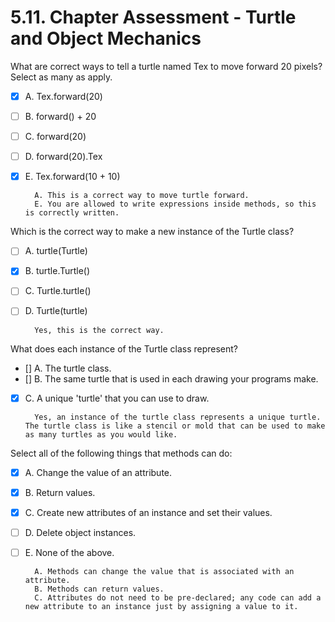 # 5.11. Chapter Assessment - Turtle and Object Mechanics

What are correct ways to tell a turtle named Tex to move forward 20 pixels?
Select as many as apply.

- [X] A. Tex.forward(20)
- [ ] B. forward() + 20
- [ ] C. forward(20)
- [ ] D. forward(20).Tex
- [X] E. Tex.forward(10 + 10)

        A. This is a correct way to move turtle forward.
        E. You are allowed to write expressions inside methods, so this is correctly written.

Which is the correct way to make a new instance of the Turtle class?

- [ ] A. turtle(Turtle)
- [X] B. turtle.Turtle()
- [ ] C. Turtle.turtle()
- [ ] D. Turtle(turtle)

        Yes, this is the correct way.

What does each instance of the Turtle class represent?

- [] A. The turtle class.
- [] B. The same turtle that is used in each drawing your programs make.
- [X] C. A unique 'turtle' that you can use to draw.

        Yes, an instance of the turtle class represents a unique turtle. The turtle class is like a stencil or mold that can be used to make as many turtles as you would like.

Select all of the following things that methods can do:

- [X] A. Change the value of an attribute.
- [X] B. Return values.
- [X] C. Create new attributes of an instance and set their values.
- [ ] D. Delete object instances.
- [ ] E. None of the above.

        A. Methods can change the value that is associated with an attribute.
        B. Methods can return values.
        C. Attributes do not need to be pre-declared; any code can add a new attribute to an instance just by assigning a value to it.
